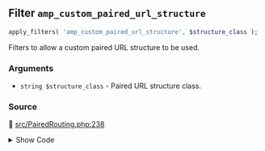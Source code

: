 ## Filter `amp_custom_paired_url_structure`

```php
apply_filters( 'amp_custom_paired_url_structure', $structure_class );
```

Filters to allow a custom paired URL structure to be used.

### Arguments

* `string $structure_class` - Paired URL structure class.

### Source

:link: [src/PairedRouting.php:238](/src/PairedRouting.php#L238)

<details>
<summary>Show Code</summary>

```php
$structure_class = apply_filters( 'amp_custom_paired_url_structure', null );
```

</details>
